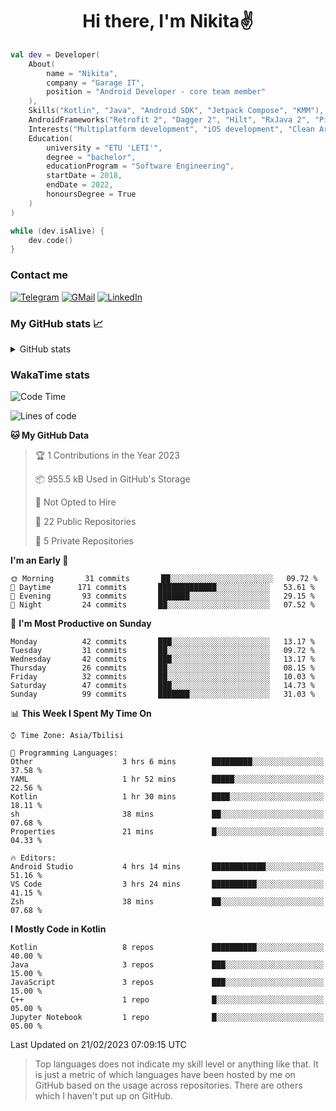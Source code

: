 <h1 align="center">
Hi there, I'm Nikita✌️
</h1>

```kotlin
val dev = Developer(
    About(
        name = "Nikita",
        company = "Garage IT",
        position = "Android Developer - core team member"
    ),
    Skills("Kotlin", "Java", "Android SDK", "Jetpack Compose", "KMM"),
    AndroidFrameworks("Retrofit 2", "Dagger 2", "Hilt", "RxJava 2", "Picasso", "Kotlin Coroutines"),
    Interests("Multiplatform development", "iOS development", "Clean Architecture"),
    Education(
        university = "ETU 'LETI'",
        degree = "bachelor",
        educationProgram = "Software Engineering",
        startDate = 2018,
        endDate = 2022,
        honoursDegree = True
    )
)

while (dev.isAlive) {
    dev.code()
}
```

### Contact me

[![Telegram](https://img.shields.io/badge/Telegram-white?style=for-the-badge&logo=telegram&logoColor=29e9ea)](https://t.me/po4yka)
[![GMail](https://img.shields.io/badge/Gmail-white?style=for-the-badge&logo=gmail&logoColor=d14836)](mailto:pochaev.nik@gmail.com)
[![LinkedIn](https://img.shields.io/badge/linkedin%20-white.svg?&style=for-the-badge&logo=linkedin&logoColor=%230077B5)](https://www.linkedin.com/in/nikita-pochaev-415b5a1a1)

### My GitHub stats 📈

<details>
  <summary>GitHub stats</summary>
  <p align="center">
    <img src="https://github-readme-stats.vercel.app/api?username=po4yka&show_icons=true&theme=dark" />
  </p>
</details>

### WakaTime stats

<!--START_SECTION:waka-->
![Code Time](http://img.shields.io/badge/Code%20Time-3%2C621%20hrs%2039%20mins-blue)

![Lines of code](https://img.shields.io/badge/From%20Hello%20World%20I%27ve%20Written--848%20Thousand%20lines%20of%20code-blue)

**🐱 My GitHub Data** 

> 🏆 1 Contributions in the Year 2023
 > 
> 📦 955.5 kB Used in GitHub's Storage 
 > 
> 🚫 Not Opted to Hire
 > 
> 📜 22 Public Repositories 
 > 
> 🔑 5 Private Repositories  
 > 
**I'm an Early 🐤** 

```text
🌞 Morning       31 commits       ██░░░░░░░░░░░░░░░░░░░░░░░   09.72 % 
🌆 Daytime      171 commits       █████████████░░░░░░░░░░░░   53.61 % 
🌃 Evening       93 commits       ███████░░░░░░░░░░░░░░░░░░   29.15 % 
🌙 Night         24 commits       ██░░░░░░░░░░░░░░░░░░░░░░░   07.52 % 

```
📅 **I'm Most Productive on Sunday** 

```text
Monday          42 commits       ███░░░░░░░░░░░░░░░░░░░░░░   13.17 % 
Tuesday         31 commits       ██░░░░░░░░░░░░░░░░░░░░░░░   09.72 % 
Wednesday       42 commits       ███░░░░░░░░░░░░░░░░░░░░░░   13.17 % 
Thursday        26 commits       ██░░░░░░░░░░░░░░░░░░░░░░░   08.15 % 
Friday          32 commits       ██░░░░░░░░░░░░░░░░░░░░░░░   10.03 % 
Saturday        47 commits       ███░░░░░░░░░░░░░░░░░░░░░░   14.73 % 
Sunday          99 commits       ███████░░░░░░░░░░░░░░░░░░   31.03 % 

```


📊 **This Week I Spent My Time On** 

```text
⌚︎ Time Zone: Asia/Tbilisi

💬 Programming Languages: 
Other                    3 hrs 6 mins        █████████░░░░░░░░░░░░░░░░   37.58 % 
YAML                     1 hr 52 mins        █████░░░░░░░░░░░░░░░░░░░░   22.56 % 
Kotlin                   1 hr 30 mins        ████░░░░░░░░░░░░░░░░░░░░░   18.11 % 
sh                       38 mins             ██░░░░░░░░░░░░░░░░░░░░░░░   07.68 % 
Properties               21 mins             █░░░░░░░░░░░░░░░░░░░░░░░░   04.33 % 

🔥 Editors: 
Android Studio           4 hrs 14 mins       ████████████░░░░░░░░░░░░░   51.16 % 
VS Code                  3 hrs 24 mins       ██████████░░░░░░░░░░░░░░░   41.15 % 
Zsh                      38 mins             ██░░░░░░░░░░░░░░░░░░░░░░░   07.68 % 

```

**I Mostly Code in Kotlin** 

```text
Kotlin                   8 repos             ██████████░░░░░░░░░░░░░░░   40.00 % 
Java                     3 repos             ███░░░░░░░░░░░░░░░░░░░░░░   15.00 % 
JavaScript               3 repos             ███░░░░░░░░░░░░░░░░░░░░░░   15.00 % 
C++                      1 repo              █░░░░░░░░░░░░░░░░░░░░░░░░   05.00 % 
Jupyter Notebook         1 repo              █░░░░░░░░░░░░░░░░░░░░░░░░   05.00 % 

```



 Last Updated on 21/02/2023 07:09:15 UTC
<!--END_SECTION:waka-->

> Top languages does not indicate my skill level or anything like that. It is just a metric of which languages have been hosted by me on GitHub based on the usage across repositories. There are others which I haven't put up on GitHub.
